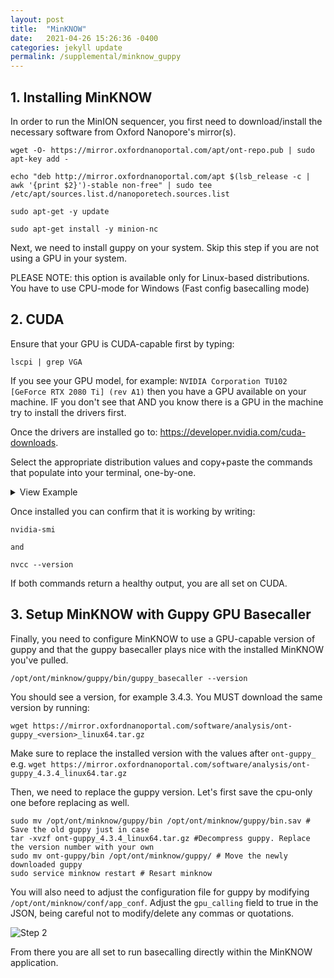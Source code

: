 ```yaml
---
layout: post
title:  "MinKNOW"
date:   2021-04-26 15:26:36 -0400
categories: jekyll update
permalink: /supplemental/minknow_guppy
---
```


## 1. Installing MinKNOW

In order to run the MinION sequencer, you first need to download/install the necessary software from Oxford Nanopore's mirror(s). 

```
wget -O- https://mirror.oxfordnanoportal.com/apt/ont-repo.pub | sudo apt-key add -

echo "deb http://mirror.oxfordnanoportal.com/apt $(lsb_release -c | awk '{print $2}')-stable non-free" | sudo tee /etc/apt/sources.list.d/nanoporetech.sources.list

sudo apt-get -y update

sudo apt-get install -y minion-nc
```


Next, we need to install guppy on your system. Skip this step if you are not using a GPU in your system. 

PLEASE NOTE: this option is available only for Linux-based distributions. You have to use CPU-mode for Windows (Fast config basecalling mode)

## 2. CUDA

Ensure that your GPU is CUDA-capable first by typing:

```
lscpi | grep VGA
```

If you see your GPU model, for example: `NVIDIA Corporation TU102 [GeForce RTX 2080 Ti] (rev A1)` then you have a GPU available on your machine. IF you don't see that AND you know there is a GPU in the machine try to install the drivers first.


Once the drivers are installed go to: https://developer.nvidia.com/cuda-downloads. 

Select the appropriate distribution values and copy+paste the commands that populate into your terminal, one-by-one. 


<details>
<summary>View Example</summary>

<hr>
On my Ubuntu 20.04 (Focal) machine I head to https://developer.nvidia.com/cuda-downloads?target_os=Linux&target_arch=x86_64&=Ubuntu&target_version=20.04&target_type=deb_local then copy + paste: 
```
wget https://developer.download.nvidia.com/compute/cuda/repos/ubuntu2004/x86_64/cuda-ubuntu2004.pin
sudo mv cuda-ubuntu2004.pin /etc/apt/preferences.d/cuda-repository-pin-600
wget https://developer.download.nvidia.com/compute/cuda/11.3.0/local_installers/cuda-repo-ubuntu2004-11-3-local_11.3.0-465.19.01-1_amd64.deb
sudo dpkg -i cuda-repo-ubuntu2004-11-3-local_11.3.0-465.19.01-1_amd64.deb
sudo apt-key add /var/cuda-repo-ubuntu2004-11-3-local/7fa2af80.pub
sudo apt-get -y update
sudo apt-get -y install cuda
```
<hr>
</details>

Once installed you can confirm that it is working by writing: 

```
nvidia-smi

and

nvcc --version

```
 If both commands return a healthy output, you are all set on CUDA.



## 3. Setup MinKNOW with Guppy GPU Basecaller

Finally, you need to configure MinKNOW to use a GPU-capable version of guppy and that the guppy basecaller plays nice with the installed MinKNOW you've pulled. 


```
/opt/ont/minknow/guppy/bin/guppy_basecaller --version
```

You should see a version, for example 3.4.3. You MUST download the same version by running:

`wget https://mirror.oxfordnanoportal.com/software/analysis/ont-guppy_<version>_linux64.tar.gz`


Make sure to replace the installed version with the values after `ont-guppy_` e.g. `wget https://mirror.oxfordnanoportal.com/software/analysis/ont-guppy_4.3.4_linux64.tar.gz`


Then, we need to replace the guppy version. Let's first save the cpu-only one before replacing as well. 

```
sudo mv /opt/ont/minknow/guppy/bin /opt/ont/minknow/guppy/bin.sav # Save the old guppy just in case
tar -xvzf ont-guppy_4.3.4_linux64.tar.gz #Decompress guppy. Replace the version number with your own
sudo mv ont-guppy/bin /opt/ont/minknow/guppy/ # Move the newly downloaded guppy
sudo service minknow restart # Resart minknow
```


You will also need to adjust the configuration file for guppy by modifying `/opt/ont/minknow/conf/app_conf`. Adjust the `gpu_calling` field to true in the JSON, being careful not to modify/delete any commas or quotations.


![Step 2]({{site.baseurl}}/assets/img/cuda_gpu_guppy.PNG "Title")


From there you are all set to run basecalling directly within the MinKNOW application.



